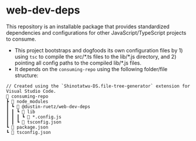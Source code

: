 # web-dev-deps

This repository is an installable package that provides standardized dependencies and configurations for other JavaScript/TypeScript projects to consume.

- This project bootstraps and dogfoods its own configuration files by 1) using `tsc` to compile the src/\*.ts files to the lib/\*.js directory, and 2) pointing all config paths to the compiled lib/\*.js files.
- It depends on the `consuming-repo` using the following folder/file structure:

```text
// Created using the `Shinotatwu-DS.file-tree-generator` extension for Visual Studio Code.
📂 consuming-repo
┣ 📂 node_modules
┃ ┗ 📂 @dustin-ruetz/web-dev-deps
┃ ┃ ┗ 📂 lib
┃ ┃ ┃ ┗ 📄 *.config.js
┃ ┃ ┗ 📄 tsconfig.json
┗ 📄 package.json
┗ 📄 tsconfig.json
```
